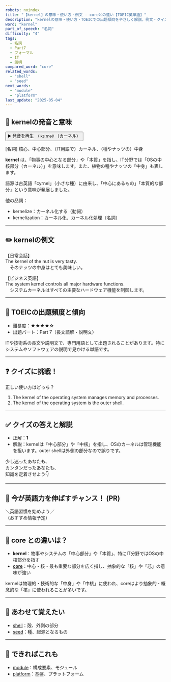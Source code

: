 ```yaml
---
robots: noindex
title: "【kernel】の意味・使い方・例文 ― coreとの違い【TOEIC英単語】"
description: "kernelの意味・使い方・TOEICでの出題傾向をやさしく解説。例文・クイズ付きでcoreとの違いもわかりやすく学べます。"
word: "kernel"
part_of_speech: "名詞"
difficulty: "4"
tags:
  - 名詞
  - Part7
  - フォーマル
  - IT
  - 説明
compared_word: "core"
related_words:
  - "shell"
  - "seed"
next_words:
  - "module"
  - "platform"
last_update: "2025-05-04"
---
```


## 🔰 kernelの発音と意味

<button class="play-audio" onclick="playTTS('kernel')">
  <span class="play-audio-main">
    ▶️ 発音を再生　/ˈkɜːrnəl/
  </span>
  <span class="play-audio-sub">
    （カーネル）
  </span>
</button>

[名詞] 核心、中心部分、（IT用語で）カーネル、（種やナッツの）中身

**kernel** は、「物事の中心となる部分」や「本質」を指し、IT分野では「OSの中核部分（カーネル）」を意味します。また、植物の種やナッツの「中身」も表します。

語源は古英語「cyrnel」（小さな種）に由来し、「中心にあるもの」「本質的な部分」という意味が発展しました。

他の品詞：  
- kernelize：カーネル化する（動詞）
- kernelization：カーネル化、カーネル化処理（名詞）

---

## ✏️ kernelの例文

【日常会話】  
The kernel of the nut is very tasty.  
　そのナッツの中身はとても美味しい。

【ビジネス英語】  
The system kernel controls all major hardware functions.  
　システムカーネルはすべての主要なハードウェア機能を制御します。

---

## 🎯 TOEICの出題頻度と傾向

- 難易度：★★★★☆
- 出題パート：Part 7（長文読解・説明文）

ITや技術系の長文や説明文で、専門用語として出題されることがあります。特にシステムやソフトウェアの説明で見かける単語です。

---

## ❓ クイズに挑戦！

正しい使い方はどっち？

1. The kernel of the operating system manages memory and processes.  
2. The kernel of the operating system is the outer shell.

---

## ✅ クイズの答えと解説

- 正解：**1**
- 解説：kernelは「中心部分」や「中核」を指し、OSのカーネルは管理機能を担います。outer shellは外側の部分なので誤りです。

少し迷ったあなたも、  
カンタンだったあなたも、  
知識を定着させよう👇️

---

## 🚀 今が英語力を伸ばすチャンス！ (PR)

<div class="info-center">
＼英語習慣を始めよう／<br>  
（おすすめ情報予定）
</div>

---

## 🤔  core との違いは？

- **kernel**：物事やシステムの「中心部分」や「本質」、特にIT分野ではOSの中核部分を指す
- **[core](/word/core)**：中心・核・最も重要な部分を広く指し、抽象的な「核」や「芯」の意味が強い

kernelは物理的・技術的な「中身」や「中核」に使われ、coreはより抽象的・概念的な「核」に使われることが多いです。

---

## 🧩 あわせて覚えたい

- [shell](/word/shell)：殻、外側の部分
- [seed](/word/seed)：種、起源となるもの

---

## 📖 できればこれも

- [module](/word/module)：構成要素、モジュール
- [platform](/word/platform)：基盤、プラットフォーム

<!-- cvid: aid10_bid13 -->
